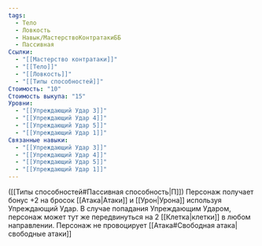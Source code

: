 ```yaml
---
tags:
  - Тело
  - Ловкость
  - Навык/МастерствоКонтратакиББ
  - Пассивная
Ссылки:
  - "[[Мастерство контратаки]]"
  - "[[Тело]]"
  - "[[Ловкость]]"
  - "[[Типы способностей]]"
Стоимость: "10"
Стоимость выкупа: "15"
Уровни:
  - "[[Упреждающий Удар 3]]"
  - "[[Упреждающий Удар 4]]"
  - "[[Упреждающий Удар 5]]"
  - "[[Упреждающий Удар 1]]"
Связанные навыки:
  - "[[Упреждающий Удар 3]]"
  - "[[Упреждающий Удар 4]]"
  - "[[Упреждающий Удар 5]]"
  - "[[Упреждающий Удар 1]]"
---
```

([[Типы способностей#Пассивная способность|П]]) Персонаж получает бонус +2 на бросок [[Атака|Атаки]] и [[Урон|Урона]] используя Упреждающий Удар.
В случае попадания Упреждающим Ударом, персонаж может тут же передвинуться на 2 [[Клетка|клетки]] в любом направлении. Персонаж не провоцирует [[Атака#Свободная атака|свободные атаки]]
